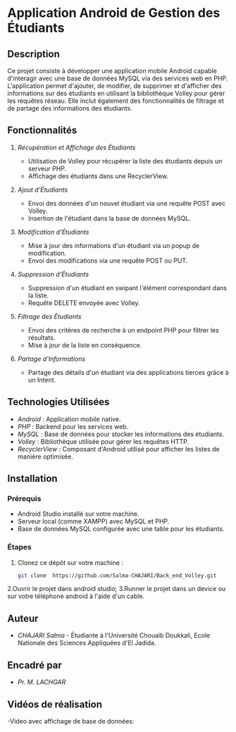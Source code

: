 # Application Android de Gestion des Étudiants

## Description

Ce projet consiste à développer une application mobile Android capable d'interagir avec une base de données MySQL via des services web en PHP. L'application permet d'ajouter, de modifier, de supprimer et d'afficher des informations sur des étudiants en utilisant la bibliothèque Volley pour gérer les requêtes réseau. Elle inclut également des fonctionnalités de filtrage et de partage des informations des étudiants.

## Fonctionnalités

1. *Récupération et Affichage des Étudiants*
   - Utilisation de Volley pour récupérer la liste des étudiants depuis un serveur PHP.
   - Affichage des étudiants dans une RecyclerView.

2. *Ajout d'Étudiants*
   - Envoi des données d'un nouvel étudiant via une requête POST avec Volley.
   - Insertion de l'étudiant dans la base de données MySQL.

3. *Modification d'Étudiants*
   - Mise à jour des informations d'un étudiant via un popup de modification.
   - Envoi des modifications via une requête POST ou PUT.

4. *Suppression d'Étudiants*
   - Suppression d'un étudiant en swipant l'élément correspondant dans la liste.
   - Requête DELETE envoyée avec Volley.

5. *Filtrage des Étudiants*
   - Envoi des critères de recherche à un endpoint PHP pour filtrer les résultats.
   - Mise à jour de la liste en conséquence.

6. *Partage d'Informations*
   - Partage des détails d'un étudiant via des applications tierces grâce à un Intent.

## Technologies Utilisées

- *Android* : Application mobile native.
- *PHP* : Backend pour les services web.
- *MySQL* : Base de données pour stocker les informations des étudiants.
- *Volley* : Bibliothèque utilisée pour gérer les requêtes HTTP.
- *RecyclerView* : Composant d'Android utilisé pour afficher les listes de manière optimisée.

## Installation

### Prérequis

- Android Studio installé sur votre machine.
- Serveur local (comme XAMPP) avec MySQL et PHP.
- Base de données MySQL configurée avec une table pour les étudiants.

### Étapes

1. Clonez ce dépôt sur votre machine :
   ```bash
   git clone  https://github.com/Salma-CHAJARI/Back_end_Volley.git
2.Ouvrir le projet dans android studio;
3.Runner le projet dans un device ou sur votre téléphone android à l'aide d'un cable.

## Auteur

- *CHAJARI Salma* - Étudiante à l'Université Chouaib Doukkali, Ecole Nationale des Sciences Appliquées d'El Jadida.

## Encadré par

- *Pr. M. LACHGAR*

## Vidéos de réalisation
-Video avec affichage de base de données:
